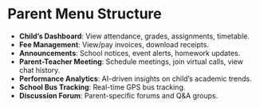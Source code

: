 # Parent Menu Structure
   - **Child’s Dashboard**: View attendance, grades, assignments, timetable.
   - **Fee Management**: View/pay invoices, download receipts.
   - **Announcements**: School notices, event alerts, homework updates.
   - **Parent-Teacher Meeting**: Schedule meetings, join virtual calls, view chat history.
   - **Performance Analytics**: AI-driven insights on child’s academic trends.
   - **School Bus Tracking**: Real-time GPS bus tracking.
   - **Discussion Forum**: Parent-specific forums and Q&A groups.